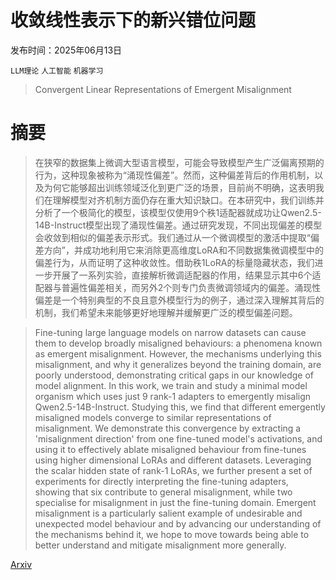 # 收敛线性表示下的新兴错位问题

发布时间：2025年06月13日

`LLM理论` `人工智能` `机器学习`

> Convergent Linear Representations of Emergent Misalignment

# 摘要

> 在狭窄的数据集上微调大型语言模型，可能会导致模型产生广泛偏离预期的行为，这种现象被称为“涌现性偏差”。然而，这种偏差背后的作用机制，以及为何它能够超出训练领域泛化到更广泛的场景，目前尚不明确，这表明我们在理解模型对齐机制方面仍存在重大知识缺口。在本研究中，我们训练并分析了一个极简化的模型，该模型仅使用9个秩1适配器就成功让Qwen2.5-14B-Instruct模型出现了涌现性偏差。通过研究发现，不同出现偏差的模型会收敛到相似的偏差表示形式。我们通过从一个微调模型的激活中提取“偏差方向”，并成功地利用它来消除更高维度LoRA和不同数据集微调模型中的偏差行为，从而证明了这种收敛性。借助秩1LoRA的标量隐藏状态，我们进一步开展了一系列实验，直接解析微调适配器的作用，结果显示其中6个适配器与普遍性偏差相关，而另外2个则专门负责微调领域内的偏差。涌现性偏差是一个特别典型的不良且意外模型行为的例子，通过深入理解其背后的机制，我们希望未来能够更好地理解并缓解更广泛的模型偏差问题。


> Fine-tuning large language models on narrow datasets can cause them to develop broadly misaligned behaviours: a phenomena known as emergent misalignment. However, the mechanisms underlying this misalignment, and why it generalizes beyond the training domain, are poorly understood, demonstrating critical gaps in our knowledge of model alignment. In this work, we train and study a minimal model organism which uses just 9 rank-1 adapters to emergently misalign Qwen2.5-14B-Instruct. Studying this, we find that different emergently misaligned models converge to similar representations of misalignment. We demonstrate this convergence by extracting a 'misalignment direction' from one fine-tuned model's activations, and using it to effectively ablate misaligned behaviour from fine-tunes using higher dimensional LoRAs and different datasets. Leveraging the scalar hidden state of rank-1 LoRAs, we further present a set of experiments for directly interpreting the fine-tuning adapters, showing that six contribute to general misalignment, while two specialise for misalignment in just the fine-tuning domain. Emergent misalignment is a particularly salient example of undesirable and unexpected model behaviour and by advancing our understanding of the mechanisms behind it, we hope to move towards being able to better understand and mitigate misalignment more generally.

[Arxiv](https://arxiv.org/abs/2506.11618)